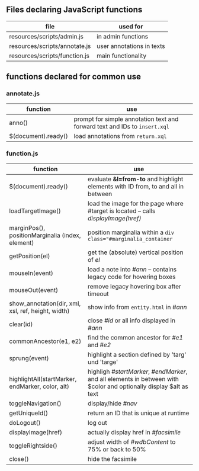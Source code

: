 ## Files declaring JavaScript functions

| file | used for |
|--|--|
| resources/scripts/admin.js | in admin functions|
| resources/scripts/annotate.js| user annotations in texts|
| resources/scripts/function.js| main functionality|

## functions declared for common use

### annotate.js
|function|use|
|--|--|
|anno()|prompt for simple annotation text and forward text and IDs to `insert.xql`|
|$(document).ready()|load annotations from `return.xql`|

### function.js
|function|use|
|--|--|
|$(document).ready()| evaluate **&l=from-to** and highlight elements with ID from, to and all in between|
|loadTargetImage()| load the image for the page where #target is located – calls _displayImage(href)_|
|marginPos(), positionMarginalia (index, element)| position marginalia within a `div class="#marginalia_container`|
|getPosition(el)| get the (absolute) vertical position of _el_|
|mouseIn(event)| load a note into _#ann_ – contains legacy code for hovering boxes|
|mouseOut(event)| remove legacy hovering box after timeout|
|show_annotation(dir, xml, xsl, ref, height, width)| show info from `entity.html` in _#ann_|
|clear(id)|close _#id_ or all info displayed in _#ann_|
|commonAncestor(e1, e2)|find the common ancestor for _#e1_ and _#e2_|
|sprung(event)|highlight a section defined by 'targ' und 'targe'|
|highlightAll(startMarker, endMarker, color, alt)|highligh _#startMarker_, _#endMarker_, and all elements in between with $color and optionally display $alt as text|
|toggleNavigation()|display/hide _#nav_|
|getUniqueId()|return an ID that is unique at runtime|
|doLogout()|log out|
|displayImage(href)|actually display href in _#facsimile_|
|toggleRightside()|adjust width of _#wdbContent_ to 75% or back to 50%|
|close()|hide the facsimile|